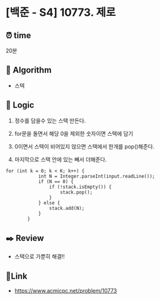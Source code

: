 # [백준 - S4] 10773. 제로
## ⏰  **time**
20분

## :pushpin: **Algorithm**
- 스텍

## :round_pushpin: **Logic**
1. 정수를 담을수 있는 스택 만든다.

2. for문을 돌면서 해당 0을 제외한 숫자이면 스택에 담기

3. 0이면서 스택이 비어있지 않으면 스택에서 한개를 pop()해준다.

4. 마지막으로 스택 안에 있는 빼서 더해준다.
   
```#java
for (int k = 0; k < K; k++) {
			int N = Integer.parseInt(input.readLine());
			if (N == 0) {
				if (!stack.isEmpty()) {
					stack.pop();
				}
			} else {
				stack.add(N);
			}
		}
```
## :black_nib: **Review**

- 스택으로 가뿐히 해결!!

## 📡**Link**

- https://www.acmicpc.net/problem/10773
  
